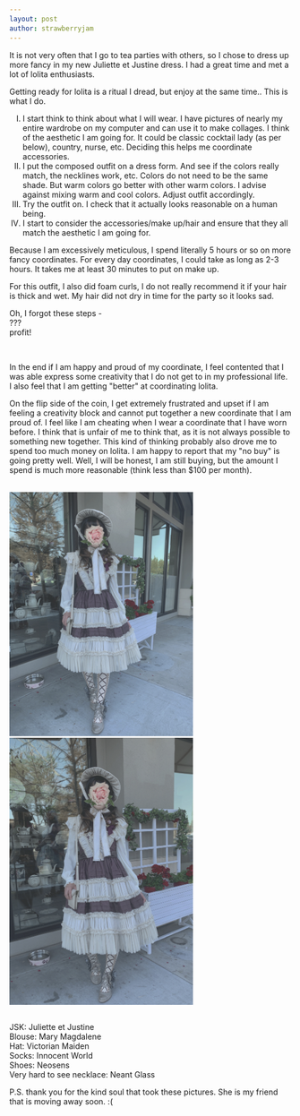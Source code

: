 ```yaml
---
layout: post
author: strawberryjam
---
```

<p>It is not very often that I go to tea parties with others, so I chose to dress up more fancy in my new Juliette et Justine dress. I had a great time and met a lot of lolita enthusiasts. 
</p>
<p>Getting ready for lolita is a ritual I dread, but enjoy at the same time.. This is what I do.</p>
<ol type="I">  
	<li>I start think to think about what I will wear. I have pictures of nearly my entire wardrobe on my computer and can use it to make collages. I think of the aesthetic I am going for. It could be classic cocktail lady (as per below), country, nurse, etc. Deciding this helps me coordinate accessories.</li>
	<li>I put the composed outfit on a dress form. And see if the colors really match, the necklines work, etc. Colors do not need to be the same shade. But warm colors go better with other warm colors. I advise against mixing warm and cool colors. Adjust outfit accordingly.</li>
	<li>Try the outfit on. I check that it actually looks reasonable on a human being.</li>
	<li>I start to consider the accessories/make up/hair and ensure that they all match the aesthetic I am going for.</li>
</ol>

<p>Because I am excessively meticulous, I spend literally 5 hours or so on more fancy coordinates. For every day coordinates, I could take as long as 2-3 hours. It takes me at least 30 minutes to put on make up.</p>

<p>For this outfit, I also did foam curls, I do not really recommend it if your hair is thick and wet. My hair did not dry in time for the party so it looks sad.</p>

<p>Oh, I forgot these steps - <br>
	???<br>
	profit!<br>
<p>
<br>
<p>In the end if I am happy and proud of my coordinate, I feel contented that I was able express some creativity that I do not get to in my professional life. I also feel that I am getting "better" at coordinating lolita.</p>

<p>On the flip side of the coin, I get extremely frustrated and upset if I am feeling a creativity block and cannot put together a new coordinate that I am proud of. I feel like I am cheating when I wear a coordinate that I have worn before. I think that is unfair of me to think that, as it is not always possible to something new together. This kind of thinking probably also drove me to spend too much money on lolita. I am happy to report that my "no buy" is going pretty well. Well, I will be honest, I am still buying, but the amount I spend is much more reasonable (think less than $100 per month).</p><br>

<table class="table">
<tr>
<img src="/assets/coord/IMG_0902.jpg" class="img-rounded img-responsive center-block" style="max-height: 65%; max-width: 65%;"><br>
</tr>
<tr><img src="/assets/coord/IMG_0896.jpg" class="img-rounded img-responsive center-block" style="max-height: 65%; max-width: 65%;">
</tr>
</table>

<p>
JSK: Juliette et Justine<br>
Blouse: Mary Magdalene<br>
Hat: Victorian Maiden<br>
Socks: Innocent World<br>
Shoes: Neosens<br>
Very hard to see necklace: Neant Glass<br>
</p>

<p> P.S. thank you for the kind soul that took these pictures. She is my friend that is moving away soon. :(</p>